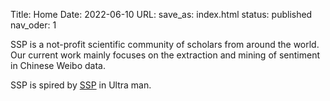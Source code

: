 Title: Home
Date: 2022-06-10
URL:
save_as: index.html
status: published
nav_oder: 1



SSP is a not-profit scientific community of scholars from around the world. Our current work mainly focuses on the extraction and mining of sentiment in Chinese Weibo data.

SSP is spired by [SSP](https://ultra.fandom.com/wiki/SSP_(Something_Search_People)) in Ultra man.